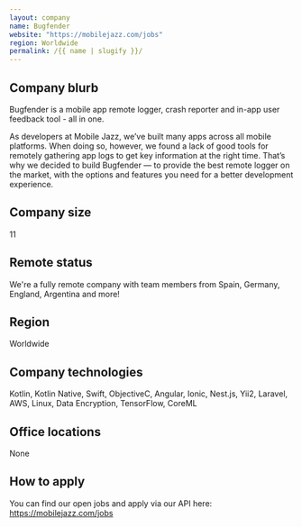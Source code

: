 ```yaml
---
layout: company
name: Bugfender
website: "https://mobilejazz.com/jobs"
region: Worldwide
permalink: /{{ name | slugify }}/
---
```


## Company blurb

Bugfender is a mobile app remote logger, crash reporter and in-app user feedback tool - all in one.

As developers at Mobile Jazz, we’ve built many apps across all mobile platforms. When doing so, however, we found a lack of good tools for remotely gathering app logs to get key information at the right time. That’s why we decided to build Bugfender — to provide the best remote logger on the market, with the options and features you need for a better development experience.

## Company size

11

## Remote status

We're a fully remote company with team members from Spain, Germany, England, Argentina and more!

## Region

Worldwide

## Company technologies

Kotlin, Kotlin Native, Swift, ObjectiveC, Angular, Ionic, Nest.js, Yii2, Laravel, AWS, Linux, Data Encryption, TensorFlow, CoreML

## Office locations

None

## How to apply

You can find our open jobs and apply via our API here: https://mobilejazz.com/jobs